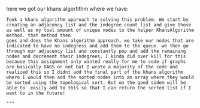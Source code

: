  here we got our khans algortithm where we have:
    
    Took a khans algorithm approach to solving this problem. We start by creating an adjacency list and the indegree count list and give those as well as my toal amount of unique nodes to the helper KhansAlgorithm method. that method then
    goes and does the Khans algorithm approach, we take our nodes that are indicated to have no indegress and add them to the queue. we then go through our adjacency list and constantly pop and add the remaining nodes and decrement their indegrees. I kinda did over kill for this because this assignment only wanted really for me to code if graphs are basically DAGS or not but I wrote a majority of the code and realized this so I didnt add the final part of the khans algorithm where I would then add the sorted nodes into an array where they would be sorted using the topological sort. But on the good sidem will be able to  easily add to this so that I can return the sorted list if I want to in the future!
    
    """
